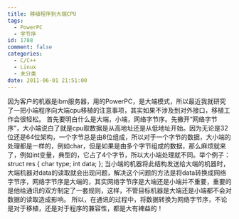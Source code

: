 ```yaml
---
title: 移植程序到大端CPU
tags:
  - PowerPC
  - 字节序
id: 1788
comment: false
categories:
  - C/C++
  - Linux
  - 未分类
date: 2011-06-01 21:51:00
---
```


因为客户的机器是ibm服务器，用的PowerPC，是大端模式，所以最近我就研究了一把小端程序向大端cpu移植的注意事项，其实如果不涉及到对外接口，移植工作会很轻松。
首先要明白什么是大端，小端，网络字节序。先撇开“网络字节序”，大小端说白了就是cpu取数据是从高地址还是从低地址开始。因为无论是32位还是64位架构，一个字节总是由8位组成，所以对于一个字节的数据，大小端的处理都是一样的，例如char，但是如果是由多个字节组成的数据，那么麻烦就来了，例如int变量，典型的，它占了4个字节，所以大小端处理就不同。举个例子：
struct res
{
char type;
int data;
};
当小端的机器将此结构发送给大端的机器时，大端机器对data的读取就会出现问题，解决这个问题的方法是将data转换成网络字节序，网络字节序是大端的，其实网络字节序是大端还是小端并不重要，重要的是他给通讯的双方制定了一套规则，这样，不管目标机器是大端还是小端都不会对数据的读取造成影响。
所以，在通讯的过程中，将数据转换为网络字节序，不论是对于移植，还是对于程序的兼容性，都是大有裨益的！